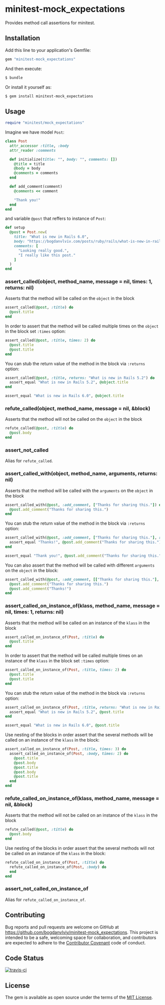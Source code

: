 # minitest-mock_expectations

Provides method call assertions for minitest.

## Installation

Add this line to your application's Gemfile:

```ruby
gem "minitest-mock_expectations"
```

And then execute:

```bash
$ bundle
```

Or install it yourself as:

```bash
$ gem install minitest-mock_expectations
```

## Usage

```ruby
require "minitest/mock_expectations"
```

Imagine we have model `Post`:

```ruby
class Post
  attr_accessor :title, :body
  attr_reader :comments

  def initialize(title: "", body: "", comments: [])
    @title = title
    @body = body
    @comments = comments
  end

  def add_comment(comment)
    @comments << comment

    "Thank you!"
  end
end
```

and variable `@post` that reffers to instance of `Post`:

```ruby
def setup
  @post = Post.new(
    title: "What is new in Rails 6.0",
    body: "https://bogdanvlviv.com/posts/ruby/rails/what-is-new-in-rails-6_0.html",
    comments: [
      "Looking really good.",
      "I really like this post."
    ]
  )
end
```

### assert_called(object, method_name, message = nil, times: 1, returns: nil)

Asserts that the method will be called on the `object` in the block

```ruby
assert_called(@post, :title) do
  @post.title
end
```

In order to assert that the method will be called multiple times on the `object` in the block set `:times` option:

```ruby
assert_called(@post, :title, times: 2) do
  @post.title
  @post.title
end
```

You can stub the return value of the method in the block via `:returns` option:

```ruby
assert_called(@post, :title, returns: "What is new in Rails 5.2") do
  assert_equal "What is new in Rails 5.2", @object.title
end

assert_equal "What is new in Rails 6.0", @object.title
```

### refute_called(object, method_name, message = nil, &block)

Asserts that the method will not be called on the `object` in the block

```ruby
refute_called(@post, :title) do
  @post.body
end
```

### assert_not_called

Alias for `refute_called`.

### assert_called_with(object, method_name, arguments, returns: nil)

Asserts that the method will be called with the `arguments` on the `object` in the block

```ruby
assert_called_with(@post, :add_comment, ["Thanks for sharing this."]) do
  @post.add_comment("Thanks for sharing this.")
end
```

You can stub the return value of the method in the block via `:returns` option:

```ruby
assert_called_with(@post, :add_comment, ["Thanks for sharing this."], returns: "Thanks!") do
  assert_equal "Thanks!", @post.add_comment("Thanks for sharing this.")
end

assert_equal "Thank you!", @post.add_comment("Thanks for sharing this.")
```

You can also assert that the method will be called with different `arguments` on the `object` in the block:

```ruby
assert_called_with(@post, :add_comment, [["Thanks for sharing this."], ["Thanks!"]]) do
  @post.add_comment("Thanks for sharing this.")
  @post.add_comment("Thanks!")
end
```

### assert_called_on_instance_of(klass, method_name, message = nil, times: 1, returns: nil)

Asserts that the method will be called on an instance of the `klass` in the block

```ruby
assert_called_on_instance_of(Post, :title) do
  @post.title
end
```

In order to assert that the method will be called multiple times on an instance of the `klass` in the block set `:times` option:

```ruby
assert_called_on_instance_of(Post, :title, times: 2) do
  @post.title
  @post.title
end
```

You can stub the return value of the method in the block via `:returns` option:

```ruby
assert_called_on_instance_of(Post, :title, returns: "What is new in Rails 5.2") do
  assert_equal "What is new in Rails 5.2", @post.title
end

assert_equal "What is new in Rails 6.0", @post.title
```

Use nesting of the blocks in order assert that the several methods will be called on an instance of the `klass` in the block:

```ruby
assert_called_on_instance_of(Post, :title, times: 3) do
  assert_called_on_instance_of(Post, :body, times: 2) do
    @post.title
    @post.body
    @post.title
    @post.body
    @post.title
  end
end
```

### refute_called_on_instance_of(klass, method_name, message = nil, &block)

Asserts that the method will not be called on an instance of the `klass` in the block

```ruby
refute_called(@post, :title) do
  @post.body
end
```

Use nesting of the blocks in order assert that the several methods will not be called on an instance of the `klass` in the block:

```ruby
refute_called_on_instance_of(Post, :title) do
  refute_called_on_instance_of(Post, :body) do
  end
end
```

### assert_not_called_on_instance_of

Alias for `refute_called_on_instance_of`.

## Contributing

Bug reports and pull requests are welcome on GitHub at https://github.com/bogdanvlviv/minitest-mock_expectations. This project is intended to be a safe, welcoming space for collaboration, and contributors are expected to adhere to the [Contributor Covenant](https://contributor-covenant.org) code of conduct.

## Code Status

[![travis-ci](https://api.travis-ci.org/bogdanvlviv/minitest-mock_expectations.svg?branch=master)](https://travis-ci.org/bogdanvlviv/minitest-mock_expectations)

## License

The gem is available as open source under the terms of the [MIT License](https://opensource.org/licenses/MIT).
